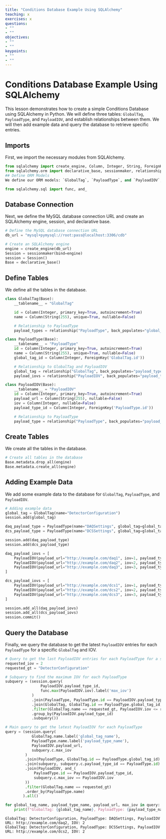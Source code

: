 ```yaml
---
title: "Conditions Database Example Using SQLAlchemy"
teaching: x
exercises: x
questions:
- ""
- ""
objectives:
- ""
- ""
keypoints:
- ""
- ""
---
```




# Conditions Database Example Using SQLAlchemy

This lesson demonstrates how to create a simple Conditions Database using SQLAlchemy in Python.
We will define three tables: `GlobalTag`, `PayloadType`, and `PayloadIOV`, and establish relationships
between them. We will then add example data and query the database to retrieve specific entries.

## Imports
First, we import the necessary modules from SQLAlchemy.

```python
from sqlalchemy import create_engine, Column, Integer, String, ForeignKey
from sqlalchemy.orm import declarative_base, sessionmaker, relationship
## Define ORM Models
We define our ORM models: `GlobalTag`, `PayloadType`, and `PayloadIOV`, along with the necessary relationships.

from sqlalchemy.sql import func, and_
```
## Database Connection
Next, we define the MySQL database connection URL and create an SQLAlchemy engine, session, and declarative base.

```python
# Define the MySQL database connection URL
db_url = "mysql+pymysql://root:pass@localhost:3306/cdb"

# Create an SQLAlchemy engine
engine = create_engine(db_url)
Session = sessionmaker(bind=engine)
session = Session()
Base = declarative_base()
```
## Define Tables
We define all the tables in the database.

```python
class GlobalTag(Base):
    __tablename__ = "GlobalTag"

    id = Column(Integer, primary_key=True, autoincrement=True)
    name = Column(String(255), unique=True, nullable=False)

    # Relationship to PayloadType
    payload_types = relationship("PayloadType", back_populates="global_tag")

class PayloadType(Base):
    __tablename__ = "PayloadType"
    id = Column(Integer, primary_key=True, autoincrement=True)
    name = Column(String(255), unique=True, nullable=False)
    global_tag_id = Column(Integer, ForeignKey('GlobalTag.id'))

    # Relationship to GlobalTag and PayloadIOV
    global_tag = relationship("GlobalTag", back_populates="payload_types")
    payload_iovs = relationship("PayloadIOV", back_populates="payload_type")

class PayloadIOV(Base):
    __tablename__ = "PayloadIOV"
    id = Column(Integer, primary_key=True, autoincrement=True)
    payload_url = Column(String(255), nullable=False)
    iov = Column(Integer, nullable=False)
    payload_type_id = Column(Integer, ForeignKey('PayloadType.id'))

    # Relationship to PayloadType
    payload_type = relationship("PayloadType", back_populates="payload_iovs")
```
## Create Tables
We create all the tables in the database.

```python
# Create all tables in the database
Base.metadata.drop_all(engine)
Base.metadata.create_all(engine)
```
## Adding Example Data
We add some example data to the database for `GlobalTag`, `PayloadType`, and `PayloadIOV`.

```python
# Adding example data
global_tag = GlobalTag(name="DetectorConfiguration")
session.add(global_tag)

daq_payload_type = PayloadType(name="DAQSettings", global_tag=global_tag)
dcs_payload_type = PayloadType(name="DCSSettings", global_tag=global_tag)

session.add(daq_payload_type)
session.add(dcs_payload_type)

daq_payload_iovs = [
    PayloadIOV(payload_url="http://example.com/daq1", iov=1, payload_type=daq_payload_type),
    PayloadIOV(payload_url="http://example.com/daq2", iov=2, payload_type=daq_payload_type),
    PayloadIOV(payload_url="http://example.com/daq3", iov=3, payload_type=daq_payload_type)
]

dcs_payload_iovs = [
    PayloadIOV(payload_url="http://example.com/dcs1", iov=1, payload_type=dcs_payload_type),
    PayloadIOV(payload_url="http://example.com/dcs2", iov=2, payload_type=dcs_payload_type),
    PayloadIOV(payload_url="http://example.com/dcs3", iov=3, payload_type=dcs_payload_type)
]

session.add_all(daq_payload_iovs)
session.add_all(dcs_payload_iovs)
session.commit()
```
## Query the Database
Finally, we query the database to get the latest `PayloadIOV` entries for each `PayloadType` for a specific `GlobalTag` and IOV.

```python
# Query to get the last PayloadIOV entries for each PayloadType for a specific GlobalTag and IOV
requested_iov = 2
requested_gt = "DetectorConfiguration"

# Subquery to find the maximum IOV for each PayloadType
subquery = (session.query(
                PayloadIOV.payload_type_id,
                func.max(PayloadIOV.iov).label('max_iov')
            )
            .join(PayloadType, PayloadType.id == PayloadIOV.payload_type_id)
            .join(GlobalTag, GlobalTag.id == PayloadType.global_tag_id)
            .filter(GlobalTag.name == requested_gt, PayloadIOV.iov <= requested_iov)
            .group_by(PayloadIOV.payload_type_id)
            .subquery())

# Main query to get the latest PayloadIOV for each PayloadType
query = (session.query(
            GlobalTag.name.label('global_tag_name'),
            PayloadType.name.label('payload_type_name'),
            PayloadIOV.payload_url,
            subquery.c.max_iov
         )
         .join(PayloadType, GlobalTag.id == PayloadType.global_tag_id)
         .join(subquery, subquery.c.payload_type_id == PayloadType.id)
         .join(PayloadIOV, and_(
             PayloadType.id == PayloadIOV.payload_type_id,
             subquery.c.max_iov == PayloadIOV.iov
         ))
         .filter(GlobalTag.name == requested_gt)
         .order_by(PayloadType.name)
        ).all()

for global_tag_name, payload_type_name, payload_url, max_iov in query:
    print(f"GlobalTag: {global_tag_name}, PayloadType: {payload_type_name}, PayloadIOV URL: {payload_url}, IOV: {max_iov}")
```

    GlobalTag: DetectorConfiguration, PayloadType: DAQSettings, PayloadIOV URL: http://example.com/daq2, IOV: 2
    GlobalTag: DetectorConfiguration, PayloadType: DCSSettings, PayloadIOV URL: http://example.com/dcs2, IOV: 2
